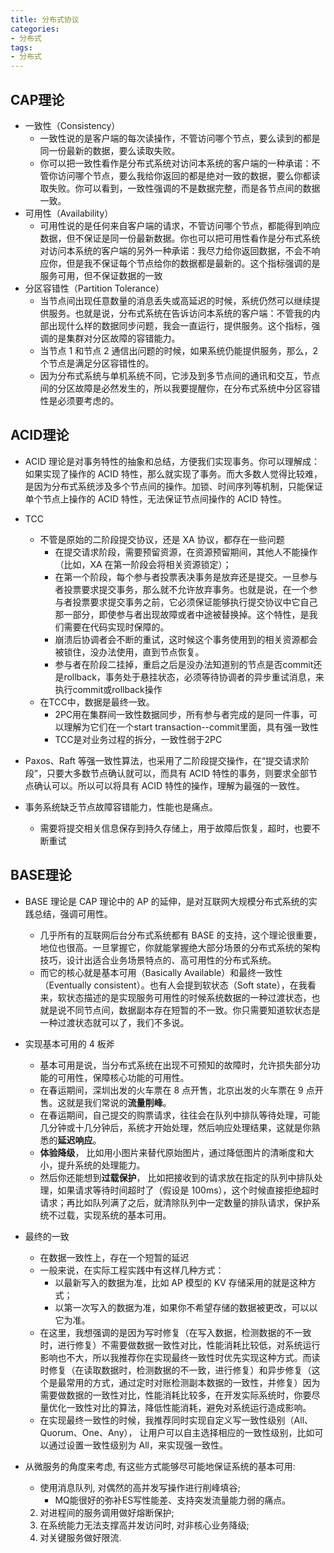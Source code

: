 ```yaml
---
title: 分布式协议
categories:
- 分布式
tags:
- 分布式
---
```





## CAP理论

- 一致性（Consistency）
  - 一致性说的是客户端的每次读操作，不管访问哪个节点，要么读到的都是同一份最新的数据，要么读取失败。
  - 你可以把一致性看作是分布式系统对访问本系统的客户端的一种承诺：不管你访问哪个节点，要么我给你返回的都是绝对一致的数据，要么你都读取失败。你可以看到，一致性强调的不是数据完整，而是各节点间的数据一致。
- 可用性（Availability）
  - 可用性说的是任何来自客户端的请求，不管访问哪个节点，都能得到响应数据，但不保证是同一份最新数据。你也可以把可用性看作是分布式系统对访问本系统的客户端的另外一种承诺：我尽力给你返回数据，不会不响应你，但是我不保证每个节点给你的数据都是最新的。这个指标强调的是服务可用，但不保证数据的一致
- 分区容错性（Partition Tolerance）
  - 当节点间出现任意数量的消息丢失或高延迟的时候，系统仍然可以继续提供服务。也就是说，分布式系统在告诉访问本系统的客户端：不管我的内部出现什么样的数据同步问题，我会一直运行，提供服务。这个指标，强调的是集群对分区故障的容错能力。
  - 当节点 1 和节点 2 通信出问题的时候，如果系统仍能提供服务，那么，2个节点是满足分区容错性的。
  - 因为分布式系统与单机系统不同，它涉及到多节点间的通讯和交互，节点间的分区故障是必然发生的，所以我要提醒你，在分布式系统中分区容错性是必须要考虑的。







## ACID理论

- ACID 理论是对事务特性的抽象和总结，方便我们实现事务。你可以理解成：如果实现了操作的 ACID 特性，那么就实现了事务。而大多数人觉得比较难，是因为分布式系统涉及多个节点间的操作。加锁、时间序列等机制，只能保证单个节点上操作的 ACID 特性，无法保证节点间操作的 ACID 特性。
- TCC
  - 不管是原始的二阶段提交协议，还是 XA 协议，都存在一些问题
    - 在提交请求阶段，需要预留资源，在资源预留期间，其他人不能操作（比如，XA 在第一阶段会将相关资源锁定）；
    - 在第一个阶段，每个参与者投票表决事务是放弃还是提交。一旦参与者投票要求提交事务，那么就不允许放弃事务。也就是说，在一个参与者投票要求提交事务之前，它必须保证能够执行提交协议中它自己那一部分，即使参与者出现故障或者中途被替换掉。这个特性，是我们需要在代码实现时保障的。
    - 崩溃后协调者会不断的重试，这时候这个事务使用到的相关资源都会被锁住，没办法使用，直到节点恢复。
    - 参与者在阶段二挂掉，重启之后是没办法知道别的节点是否commit还是rollback，事务处于悬挂状态，必须等待协调者的异步重试消息，来执行commit或rollback操作
  - 在TCC中，数据是最终一致。
    - 2PC用在集群间一致性数据同步，所有参与者完成的是同一件事，可以理解为它们在一个start transaction--commit里面，具有强一致性
    - TCC是对业务过程的拆分，一致性弱于2PC

- Paxos、Raft 等强一致性算法，也采用了二阶段提交操作，在“提交请求阶段”，只要大多数节点确认就可以，而具有 ACID 特性的事务，则要求全部节点确认可以。所以可以将具有 ACID 特性的操作，理解为最强的一致性。
- 事务系统缺乏节点故障容错能力，性能也是痛点。
  - 需要将提交相关信息保存到持久存储上，用于故障后恢复，超时，也要不断重试







## BASE理论

- BASE 理论是 CAP 理论中的 AP 的延伸，是对互联网大规模分布式系统的实践总结，强调可用性。
  - 几乎所有的互联网后台分布式系统都有 BASE 的支持，这个理论很重要，地位也很高。一旦掌握它，你就能掌握绝大部分场景的分布式系统的架构技巧，设计出适合业务场景特点的、高可用性的分布式系统。
  - 而它的核心就是基本可用（Basically Available）和最终一致性（Eventually consistent）。也有人会提到软状态（Soft state），在我看来，软状态描述的是实现服务可用性的时候系统数据的一种过渡状态，也就是说不同节点间，数据副本存在短暂的不一致。你只需要知道软状态是一种过渡状态就可以了，我们不多说。
- 实现基本可用的 4 板斧
  - 基本可用是说，当分布式系统在出现不可预知的故障时，允许损失部分功能的可用性，保障核心功能的可用性。
  - 在春运期间，深圳出发的火车票在 8 点开售，北京出发的火车票在 9 点开售。这就是我们常说的**流量削峰**。
  - 在春运期间，自己提交的购票请求，往往会在队列中排队等待处理，可能几分钟或十几分钟后，系统才开始处理，然后响应处理结果，这就是你熟悉的**延迟响应**。
  - **体验降级**， 比如用小图片来替代原始图片，通过降低图片的清晰度和大小，提升系统的处理能力。
  - 然后你还能想到**过载保护**， 比如把接收到的请求放在指定的队列中排队处理，如果请求等待时间超时了（假设是 100ms），这个时候直接拒绝超时请求；再比如队列满了之后，就清除队列中一定数量的排队请求，保护系统不过载，实现系统的基本可用。

- 最终的一致
  - 在数据一致性上，存在一个短暂的延迟
  - 一般来说，在实际工程实践中有这样几种方式：
    - 以最新写入的数据为准，比如 AP 模型的 KV 存储采用的就是这种方式；
    - 以第一次写入的数据为准，如果你不希望存储的数据被更改，可以以它为准。
  - 在这里，我想强调的是因为写时修复（在写入数据，检测数据的不一致时，进行修复）不需要做数据一致性对比，性能消耗比较低，对系统运行影响也不大，所以我推荐你在实现最终一致性时优先实现这种方式。而读时修复（在读取数据时，检测数据的不一致，进行修复）和异步修复（这个是最常用的方式，通过定时对账检测副本数据的一致性，并修复）因为需要做数据的一致性对比，性能消耗比较多，在开发实际系统时，你要尽量优化一致性对比的算法，降低性能消耗，避免对系统运行造成影响。
  - 在实现最终一致性的时候，我推荐同时实现自定义写一致性级别（All、Quorum、One、Any）， 让用户可以自主选择相应的一致性级别，比如可以通过设置一致性级别为 All，来实现强一致性。
- 从微服务的角度来考虑, 有这些方式能够尽可能地保证系统的基本可用:
  - 使用消息队列, 对偶然的高并发写操作进行削峰填谷;
    - MQ能很好的弥补ES写性能差、支持突发流量能力弱的痛点。
  2. 对进程间的服务调用做好熔断保护;
  3. 在系统能力无法支撑高并发访问时, 对非核心业务降级;
  4. 对关键服务做好限流.